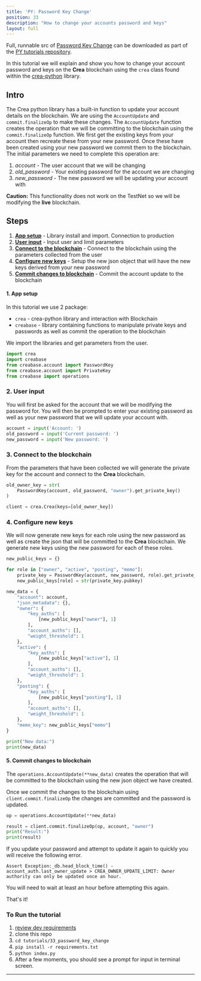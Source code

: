 ```yaml
---
title: 'PY: Password Key Change'
position: 33
description: "How to change your accounts password and keys"
layout: full
---              
```

<span class="fa-pull-left top-of-tutorial-repo-link"><span class="first-word">Full</span>, runnable src of [Password Key Change](https://github.com/creativechain/crea-api-doc-tutorials-py/tree/master/tutorials/33_password_key_change) can be downloaded as part of the [PY tutorials repository](https://github.com/creativechain/crea-api-doc-tutorials-py).</span>
<br>



In this tutorial we will explain and show you how to change your account password and keys on the **Crea** blockchain using the `crea` class found within the [crea-python](https://github.com/creativechain/crea-python) library.

## Intro

The Crea python library has a built-in function to update your account details on the blockchain. We are using the `AccountUpdate` and `commit.finalizeOp` to make these changes. The `AccountUpdate` function creates the operation that we will be committing to the blockchain using the `commit.finalizeOp` function. We first get the existing keys from your account then recreate these from your new password. Once these have been created using your new password we commit them to the blockchain. The initial parameters we need to complete this operation are:

1.  _account_ - The user account that we will be changing
1.  _old_password_ - Your existing password for the account we are changing
1.  _new_password_ - The new password we will be updating your account with

**Caution:**
This functionality does not work on the TestNet so we will be modifying the **live** blockchain.

## Steps

1.  [**App setup**](#setup) - Library install and import. Connection to production
1.  [**User input**](#input) - Input user and limit parameters
1.  [**Connect to the blockchain**](#connection) - Connect to the blockchain using the parameters collected from the user
1.  [**Configure new keys**](#configure) - Setup the new json object that will have the new keys derived from your new password
1.  [**Commit changes to blockchain**](#commit) - Commit the account update to the blockchain

#### 1. App setup <a name="setup"></a>

In this tutorial we use 2 package:

- `crea` - crea-python library and interaction with Blockchain
- `creabase` - library containing functions to manipulate private keys and passwords as well as commit the operation to the blockchain

We import the libraries and get parameters from the user.

```python
import crea
import creabase
from creabase.account import PasswordKey
from creabase.account import PrivateKey
from creabase import operations
```

### 2. User input<a name="input"></a>

You will first be asked for the account that we will be modifying the password for. You will then be prompted to enter your existing password as well as your new password that we will update your account with.

```python
account = input('Account: ')
old_password = input('Current password: ')
new_password = input('New password: ')
```

### 3. Connect to the blockchain<a name="connection"></a>

From the parameters that have been collected we will generate the private key for the account and connect to the **Crea** blockchain. 

```python
old_owner_key = str(
    PasswordKey(account, old_password, "owner").get_private_key()
)

client = crea.Crea(keys=[old_owner_key])
```

### 4. Configure new keys<a name="configure"></a>

We will now generate new keys for each role using the new password as well as create the json that will be committed to the **Crea** blockchain. We generate new keys using the new password for each of these roles.

```python
new_public_keys = {}

for role in ["owner", "active", "posting", "memo"]:
    private_key = PasswordKey(account, new_password, role).get_private_key()
    new_public_keys[role] = str(private_key.pubkey)

new_data = {
    "account": account,
    "json_metadata": {},
    "owner": {
        "key_auths": [
            [new_public_keys["owner"], 1]
        ],
        "account_auths": [],
        "weight_threshold": 1
    },
    "active": {
        "key_auths": [
            [new_public_keys["active"], 1]
        ],
        "account_auths": [],
        "weight_threshold": 1
    },
    "posting": {
        "key_auths": [
            [new_public_keys["posting"], 1]
        ],
        "account_auths": [],
        "weight_threshold": 1
    },
    "memo_key": new_public_keys["memo"]
}

print("New data:")
print(new_data)
```

#### 5. Commit changes to blockchain <a name="commit"></a>

The `operations.AccountUpdate(**new_data)` creates the operation that will be committed to the blockchain using the new json object we have created.

Once we commit the changes to the blockchain using `client.commit.finalizeOp` the changes are committed and the password is updated.

```python
op = operations.AccountUpdate(**new_data)

result = client.commit.finalizeOp(op, account, "owner")
print("Result:")
print(result)
```

If you update your password and attempt to update it again to quickly you will receive the following error.

```
Assert Exception:_db.head_block_time() - account_auth.last_owner_update > CREA_OWNER_UPDATE_LIMIT: Owner authority can only be updated once an hour.
```

You will need to wait at least an hour before attempting this again.

That's it!

### To Run the tutorial

1.  [review dev requirements](getting_started)
1.  clone this repo
1.  `cd tutorials/33_password_key_change`
1.  `pip install -r requirements.txt`
1.  `python index.py`
1.  After a few moments, you should see a prompt for input in terminal screen.

---
